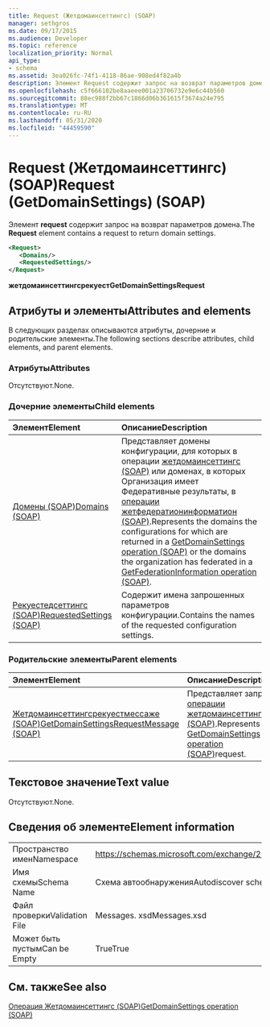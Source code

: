 ```yaml
---
title: Request (Жетдомаинсеттингс) (SOAP)
manager: sethgros
ms.date: 09/17/2015
ms.audience: Developer
ms.topic: reference
localization_priority: Normal
api_type:
- schema
ms.assetid: 3ea026fc-74f1-4118-86ae-908ed4f82a4b
description: Элемент Request содержит запрос на возврат параметров домена.
ms.openlocfilehash: c5f666102be8aaeee001a23706732e9e6c44b560
ms.sourcegitcommit: 88ec988f2bb67c1866d06b361615f3674a24e795
ms.translationtype: MT
ms.contentlocale: ru-RU
ms.lasthandoff: 05/31/2020
ms.locfileid: "44459590"
---
```

# <a name="request-getdomainsettings-soap"></a><span data-ttu-id="0e815-103">Request (Жетдомаинсеттингс) (SOAP)</span><span class="sxs-lookup"><span data-stu-id="0e815-103">Request (GetDomainSettings) (SOAP)</span></span>

<span data-ttu-id="0e815-104">Элемент **request** содержит запрос на возврат параметров домена.</span><span class="sxs-lookup"><span data-stu-id="0e815-104">The **Request** element contains a request to return domain settings.</span></span> 
  
```xml
<Request>
   <Domains/>
   <RequestedSettings/>
</Request>
```

 <span data-ttu-id="0e815-105">**жетдомаинсеттингсрекуест**</span><span class="sxs-lookup"><span data-stu-id="0e815-105">**GetDomainSettingsRequest**</span></span>
## <a name="attributes-and-elements"></a><span data-ttu-id="0e815-106">Атрибуты и элементы</span><span class="sxs-lookup"><span data-stu-id="0e815-106">Attributes and elements</span></span>

<span data-ttu-id="0e815-107">В следующих разделах описываются атрибуты, дочерние и родительские элементы.</span><span class="sxs-lookup"><span data-stu-id="0e815-107">The following sections describe attributes, child elements, and parent elements.</span></span>
  
### <a name="attributes"></a><span data-ttu-id="0e815-108">Атрибуты</span><span class="sxs-lookup"><span data-stu-id="0e815-108">Attributes</span></span>

<span data-ttu-id="0e815-109">Отсутствуют.</span><span class="sxs-lookup"><span data-stu-id="0e815-109">None.</span></span>
  
### <a name="child-elements"></a><span data-ttu-id="0e815-110">Дочерние элементы</span><span class="sxs-lookup"><span data-stu-id="0e815-110">Child elements</span></span>

|<span data-ttu-id="0e815-111">**Элемент**</span><span class="sxs-lookup"><span data-stu-id="0e815-111">**Element**</span></span>|<span data-ttu-id="0e815-112">**Описание**</span><span class="sxs-lookup"><span data-stu-id="0e815-112">**Description**</span></span>|
|:-----|:-----|
|[<span data-ttu-id="0e815-113">Домены (SOAP)</span><span class="sxs-lookup"><span data-stu-id="0e815-113">Domains (SOAP)</span></span>](domains-soap.md) <br/> |<span data-ttu-id="0e815-114">Представляет домены конфигурации, для которых в операции [жетдомаинсеттингс (SOAP)](getdomainsettings-operation-soap.md) или доменах, в которых Организация имеет Федеративные результаты, в [операции жетфедератионинформатион (SOAP)](getfederationinformation-operation-soap.md).</span><span class="sxs-lookup"><span data-stu-id="0e815-114">Represents the domains the configurations for which are returned in a [GetDomainSettings operation (SOAP)](getdomainsettings-operation-soap.md) or the domains the organization has federated in a [GetFederationInformation operation (SOAP)](getfederationinformation-operation-soap.md).</span></span>  <br/> |
|[<span data-ttu-id="0e815-115">Рекуестедсеттингс (SOAP)</span><span class="sxs-lookup"><span data-stu-id="0e815-115">RequestedSettings (SOAP)</span></span>](requestedsettings-soap.md) <br/> |<span data-ttu-id="0e815-116">Содержит имена запрошенных параметров конфигурации.</span><span class="sxs-lookup"><span data-stu-id="0e815-116">Contains the names of the requested configuration settings.</span></span>  <br/> |
   
### <a name="parent-elements"></a><span data-ttu-id="0e815-117">Родительские элементы</span><span class="sxs-lookup"><span data-stu-id="0e815-117">Parent elements</span></span>

|<span data-ttu-id="0e815-118">**Элемент**</span><span class="sxs-lookup"><span data-stu-id="0e815-118">**Element**</span></span>|<span data-ttu-id="0e815-119">**Описание**</span><span class="sxs-lookup"><span data-stu-id="0e815-119">**Description**</span></span>|
|:-----|:-----|
|[<span data-ttu-id="0e815-120">Жетдомаинсеттингсрекуестмессаже (SOAP)</span><span class="sxs-lookup"><span data-stu-id="0e815-120">GetDomainSettingsRequestMessage (SOAP)</span></span>](getdomainsettingsrequestmessage-soap.md) <br/> |<span data-ttu-id="0e815-121">Представляет запрос [операции жетдомаинсеттингс (SOAP)](getdomainsettings-operation-soap.md).</span><span class="sxs-lookup"><span data-stu-id="0e815-121">Represents a [GetDomainSettings operation (SOAP)](getdomainsettings-operation-soap.md)request.</span></span>  <br/> |
   
## <a name="text-value"></a><span data-ttu-id="0e815-122">Текстовое значение</span><span class="sxs-lookup"><span data-stu-id="0e815-122">Text value</span></span>

<span data-ttu-id="0e815-123">Отсутствуют.</span><span class="sxs-lookup"><span data-stu-id="0e815-123">None.</span></span>
  
## <a name="element-information"></a><span data-ttu-id="0e815-124">Сведения об элементе</span><span class="sxs-lookup"><span data-stu-id="0e815-124">Element information</span></span>

|||
|:-----|:-----|
|<span data-ttu-id="0e815-125">Пространство имен</span><span class="sxs-lookup"><span data-stu-id="0e815-125">Namespace</span></span>  <br/> |https://schemas.microsoft.com/exchange/2010/Autodiscover  <br/> |
|<span data-ttu-id="0e815-126">Имя схемы</span><span class="sxs-lookup"><span data-stu-id="0e815-126">Schema Name</span></span>  <br/> |<span data-ttu-id="0e815-127">Схема автообнаружения</span><span class="sxs-lookup"><span data-stu-id="0e815-127">Autodiscover schema</span></span>  <br/> |
|<span data-ttu-id="0e815-128">Файл проверки</span><span class="sxs-lookup"><span data-stu-id="0e815-128">Validation File</span></span>  <br/> |<span data-ttu-id="0e815-129">Messages. xsd</span><span class="sxs-lookup"><span data-stu-id="0e815-129">Messages.xsd</span></span>  <br/> |
|<span data-ttu-id="0e815-130">Может быть пустым</span><span class="sxs-lookup"><span data-stu-id="0e815-130">Can be Empty</span></span>  <br/> |<span data-ttu-id="0e815-131">True</span><span class="sxs-lookup"><span data-stu-id="0e815-131">True</span></span>  <br/> |
   
## <a name="see-also"></a><span data-ttu-id="0e815-132">См. также</span><span class="sxs-lookup"><span data-stu-id="0e815-132">See also</span></span>



[<span data-ttu-id="0e815-133">Операция Жетдомаинсеттингс (SOAP)</span><span class="sxs-lookup"><span data-stu-id="0e815-133">GetDomainSettings operation (SOAP)</span></span>](getdomainsettings-operation-soap.md)

